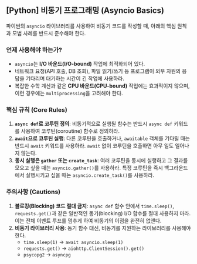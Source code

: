 ## [Python] 비동기 프로그래밍 (Asyncio Basics)

파이썬의 `asyncio` 라이브러리를 사용하여 비동기 코드를 작성할 때, 아래의 핵심 원칙과 모범 사례를 반드시 준수해야 한다.

### 언제 사용해야 하는가?
- `asyncio`는 **I/O 바운드(I/O-bound)** 작업에 최적화되어 있다.
- 네트워크 요청(API 호출, DB 조회), 파일 읽기/쓰기 등 프로그램이 외부 자원의 응답을 기다리며 대기하는 시간이 긴 작업에 사용하라.
- 복잡한 수학 계산과 같은 **CPU 바운드(CPU-bound)** 작업에는 효과적이지 않으며, 이런 경우에는 `multiprocessing`을 고려해야 한다.

### 핵심 규칙 (Core Rules)
1.  **`async def`로 코루틴 정의**: 비동기적으로 실행될 함수는 반드시 `async def` 키워드를 사용하여 코루틴(coroutine) 함수로 정의하라.
2.  **`await`으로 코루틴 실행**: 다른 코루틴을 호출하거나, `awaitable` 객체를 기다릴 때는 반드시 `await` 키워드를 사용하라. `await` 없이 코루틴을 호출하면 아무 일도 일어나지 않는다.
3.  **동시 실행은 `gather` 또는 `create_task`**: 여러 코루틴을 동시에 실행하고 그 결과를 모으고 싶을 때는 `asyncio.gather()`를 사용하라. 특정 코루틴을 즉시 백그라운드에서 실행시키고 싶을 때는 `asyncio.create_task()`를 사용하라.

### 주의사항 (Cautions)
1.  **블로킹(Blocking) 코드 절대 금지**: `async def` 함수 안에서 `time.sleep()`, `requests.get()`과 같은 일반적인 동기(blocking) I/O 함수를 절대 사용하지 마라. 이는 전체 이벤트 루프를 멈추게 하여 비동기의 이점을 완전히 없앤다.
2.  **비동기 라이브러리 사용**: 동기 함수 대신, 비동기를 지원하는 라이브러리를 사용해야 한다.
    -   `time.sleep(1)` → `await asyncio.sleep(1)`
    -   `requests.get()` → `aiohttp.ClientSession().get()`
    -   `psycopg2` → `asyncpg`